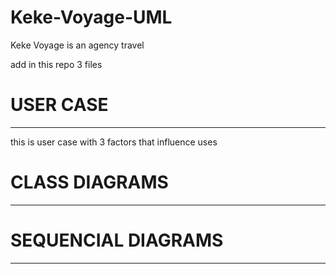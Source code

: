 # Keke-Voyage-UML

Keke Voyage is an agency travel

add in this repo 3 files

# USER CASE
---
this is user case with 3 factors that influence uses

# CLASS DIAGRAMS
---


# SEQUENCIAL DIAGRAMS
---
